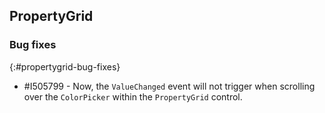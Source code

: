 ## PropertyGrid

### Bug fixes
{:#propertygrid-bug-fixes}

* \#I505799 - Now, the `ValueChanged` event will not trigger when scrolling over the `ColorPicker` within the `PropertyGrid` control.